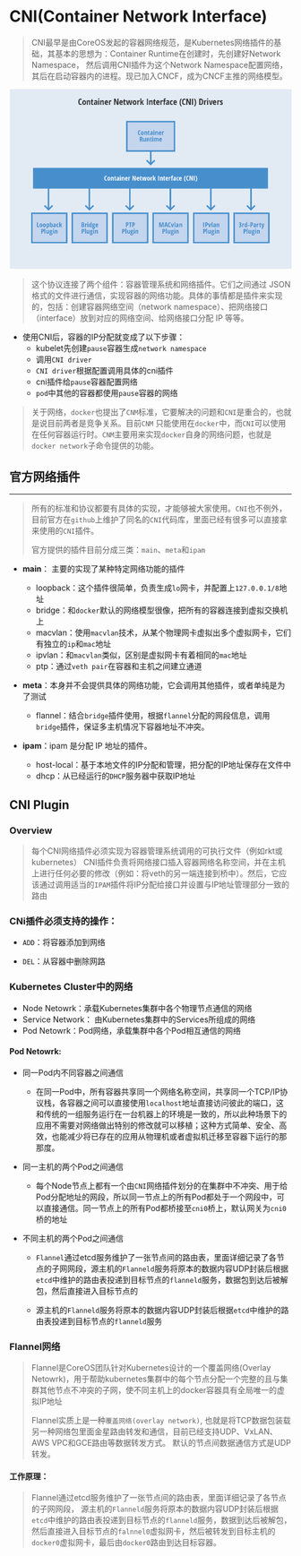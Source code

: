 # CNI(Container Network Interface)
> CNI最早是由CoreOS发起的容器网络规范，是Kubernetes网络插件的基础，其基本的思想为：Container Runtime在创建时，先创建好Network Namespace， 然后调用CNI插件为这个Network Namespace配置网络，其后在启动容器内的进程。现已加入CNCF，成为CNCF主推的网络模型。

<div align=center>
	<img src="./CNI.png">
</div>

> 这个协议连接了两个组件：容器管理系统和网络插件。它们之间通过 JSON 格式的文件进行通信，实现容器的网络功能。具体的事情都是插件来实现的，包括：创建容器网络空间（network namespace）、把网络接口（interface）放到对应的网络空间、给网络接口分配 IP 等等。

* 使用CNI后，容器的IP分配就变成了以下步骤：
	* kubelet先创建`pause`容器生成`network namespace`
	* 调用`CNI driver`
	* `CNI driver`根据配置调用具体的cni插件
	* cni插件给`pause`容器配置网络
	* `pod`中其他的容器都使用`pause`容器的网络


> 关于网络，`docker`也提出了`CNM`标准，它要解决的问题和`CNI`是重合的，也就是说目前两者是竞争关系。目前`CNM` 只能使用在`docker`中，而`CNI`可以使用在任何容器运行时。`CNM`主要用来实现`docker`自身的网络问题，也就是`docker network`子命令提供的功能。

## 官方网络插件

--------------------------------------------------------------------

> 所有的标准和协议都要有具体的实现，才能够被大家使用。`CNI`也不例外，目前官方在`github`上维护了同名的`CNI`代码库，里面已经有很多可以直接拿来使用的`CNI`插件。
>
> 官方提供的插件目前分成三类：`main`、`meta`和`ipam`

* __main__： 主要的实现了某种特定网络功能的插件
	* loopback：这个插件很简单，负责生成`lo`网卡，并配置上`127.0.0.1/8`地址
	* bridge：和`docker`默认的网络模型很像，把所有的容器连接到虚拟交换机上
	* macvlan：使用`macvlan`技术，从某个物理网卡虚拟出多个虚拟网卡，它们有独立的`ip`和`mac`地址
	* ipvlan：和`macvlan`类似，区别是虚拟网卡有着相同的`mac`地址
	* ptp：通过`veth pair`在容器和主机之间建立通道

* __meta__：本身并不会提供具体的网络功能，它会调用其他插件，或者单纯是为了测试
	* flannel：结合`bridge`插件使用，根据`flannel`分配的网段信息，调用`bridge`插件，保证多主机情况下容器地址不冲突。

* __ipam__：ipam 是分配 IP 地址的插件。
	* host-local：基于本地文件的IP分配和管理，把分配的IP地址保存在文件中
	* dhcp：从已经运行的`DHCP`服务器中获取IP地址

## CNI Plugin
### Overview
> 每个CNI网络插件必须实现为容器管理系统调用的可执行文件（例如rkt或kubernetes）
> CNI插件负责将网络接口插入容器网络名称空间，并在主机上进行任何必要的修改（例如：将veth的另一端连接到桥中）。然后，它应该通过调用适当的`IPAM`插件将IP分配给接口并设置与IP地址管理部分一致的路由

### CNi插件必须支持的操作：

* `ADD`：将容器添加到网络
<!-- 	* 参数：
		* Container ID：由运行时分配的容器的唯一明文标识符。一定不能为空。
		* Network namespace path：这表示要添加的网络命名空间的路径，即/ proc / [pid] / ns / net或其绑定装载/链接。
		* Network configuration：这是一个JSON文档，描述了容器可以加入的网络。该模式如下所述。
		* Extra arguments：这提供了一种替代机制，允许基于每个容器简单地配置CNI插件。
		* Name of the interface inside the container：这是应该分配给在容器内创建的接口的名称（网络命名空间）; 因此，它必须符合Linux对接口名称的标准限制。
	* 结果
		* Interface list：根据插件，这可以包括沙箱（例如，容器或管理程序）接口名称和/或主机接口名称，每个接口的硬件地址以及接口所在的沙箱（如果有）的详细信息。
		* IP configuration assigned to each interface：分配给沙箱和/或主机接口的IPv4和/或IPv6地址，网关和路由。
		* DNS infomation：包含域名服务器，域，搜索域和选项的DNS信息的字典。
 -->
* `DEL`：从容器中删除网路
<!-- 	* 参数：
		* Container ID：同上
		* Network NameSpace path：同上
		* Network configuration：同上
		* Extra arguments：同上
		* Name of the interface inside the container：同上
	* 删除时所有参数传递应与添加时的参数相同。
	* 删除操作应释放所配置网络中提供给`Container ID`所有的资源
 -->

<!-- > 每个`CNI`网络插件必须实现为容器管理系统调用的可执行文件(例如rkt或kubernetes)
>
> 网络插件只做两件事：把容器加入到网络以及把容器从网络中删除
>
> 调用插件传递数据的两种方式：环境变量和标准输入
>
> 一般插件需要三种类型的数据：容器相关的信息、比如`namespace`的文件、容器id等，网络配置信息，包括网段、网关、DNS以及插件额外的信息等，还有就是`CNI`本身的信息，比如CNI插件的位置、添加网络还是删除网络
>  -->

### Kubernetes Cluster中的网络

* Node Netowrk：承载Kubernetes集群中各个物理节点通信的网络
* Service Network： 由Kubernetes集群中的Services所组成的网络
* Pod Netowrk：Pod网络，承载集群中各个Pod相互通信的网络


#### Pod Netowrk:
* 同一Pod内不同容器之间通信
	* 在同一Pod中，所有容器共享同一个网络名称空间，共享同一个TCP/IP协议栈，各容器之间可以直接使用`localhost`地址直接访问彼此的端口，这和传统的一组服务运行在一台机器上的环境是一致的，所以此种场景下的应用不需要对网络做出特别的修改就可以移植；这种方式简单、安全、高效，也能减少将已存在的应用从物理机或者虚拟机迁移至容器下运行的那那度。

* 同一主机的两个Pod之间通信
	* 每个Node节点上都有一个由`CNI`网络插件划分的在集群中不冲突、用于给Pod分配地址的网段，所以同一节点上的所有Pod都处于一个网段中，可以直接通信。同一节点上的所有Pod都桥接至`cni0`桥上，默认网关为`cni0`桥的地址

* 不同主机的两个Pod之间通信
	* `Flannel`通过etcd服务维护了一张节点间的路由表，里面详细记录了各节点的子网网段，源主机的`Flanneld`服务将原本的数据内容UDP封装后根据`etcd`中维护的路由表投递到目标节点的`flanneld`服务，数据包到达后被解包，然后直接进入目标节点的

	* 源主机的`Flanneld`服务将原本的数据内容UDP封装后根据`etcd`中维护的路由表投递到目标节点的`flanneld`服务



### Flannel网络

> Flannel是CoreOS团队针对Kubernetes设计的一个覆盖网络(Overlay Netowrk)，用于帮助kubernetes集群中的每个节点分配一个完整的且与集群其他节点不冲突的子网，使不同主机上的docker容器具有全局唯一的虚拟IP地址
>
> Flannel实质上是一种`覆盖网络(overlay network)`, 也就是将TCP数据包装载另一种网络包里面金星路由转发和通信，目前已经支持UDP、VxLAN、AWS VPC和GCE路由等数据转发方式。
>默认的节点间数据通信方式是UDP转发。

#### 工作原理：

> Flannel通过etcd服务维护了一张节点间的路由表，里面详细记录了各节点的子网网段，
> 源主机的`Flanneld`服务将原本的数据内容UDP封装后根据`etcd`中维护的路由表投递到目标节点的`flanneld`服务，数据到达后被解包，然后直接进入目标节点的`falnnel0`虚拟网卡，然后被转发到目标主机的`docker0`虚拟网卡，最后由`docker0`路由到达目标容器。

